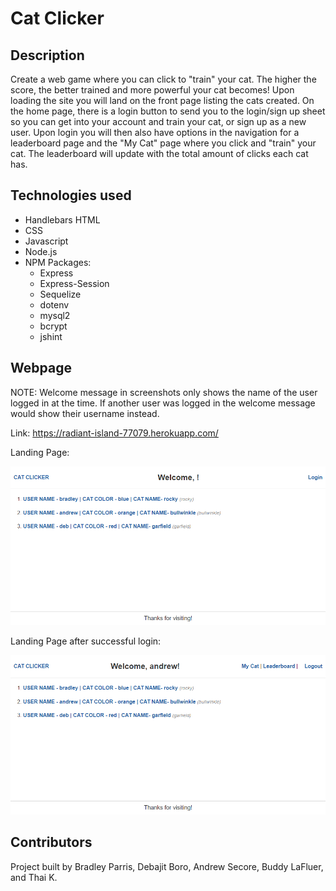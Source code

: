 # Cat Clicker

## Description

Create a web game where you can click to "train" your cat. The higher the score, the better trained and more powerful your cat becomes! Upon loading the site you will land on the front page listing the cats created. On the home page, there is a login button to send you to the login/sign up sheet so you can get into your account and train your cat, or sign up as a new user. Upon login you will then also have options in the navigation for a leaderboard page and the "My Cat" page where you click and "train" your cat. The leaderboard will update with the total amount of clicks each cat has. 

## Technologies used

- Handlebars HTML
- CSS
- Javascript
- Node.js
- NPM Packages:
    * Express
    * Express-Session
    * Sequelize
    * dotenv
    * mysql2
    * bcrypt
    * jshint

## Webpage

NOTE: Welcome message in screenshots only shows the name of the user logged in at the time. If another user was logged in the welcome message would show their username instead.

Link: https://radiant-island-77079.herokuapp.com/

Landing Page:

<img src="./public/image/landing_page_screenshot.png">



Landing Page after successful login:

<img src="./public/image/post_login_landing_page.png">

## Contributors

Project built by Bradley Parris, Debajit Boro, Andrew Secore, Buddy LaFluer, and Thai K.

